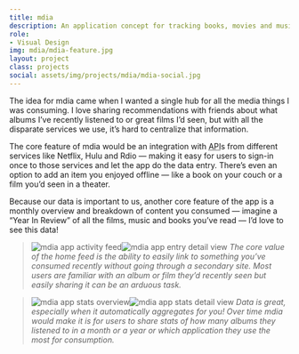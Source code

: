 ```yaml
---
title: mdia
description: An application concept for tracking books, movies and music you enjoy.
role:
- Visual Design
img: mdia/mdia-feature.jpg
layout: project
class: projects
social: assets/img/projects/mdia/mdia-social.jpg
---
```


The idea for mdia came when I wanted a single hub for all the media things I was consuming. I love sharing recommendations with friends about what albums I’ve recently listened to or great films I’d seen, but with all the disparate services we use, it’s hard to centralize that information.

The core feature of mdia would be an integration with <abbr title="Application Program Interface">API</abbr>s from different services like Netflix, Hulu and Rdio — making it easy for users to sign-in once to those services and let the app do the data entry. There’s even an option to add an item you enjoyed offline — like a book on your couch or a film you’d seen in a theater.

Because our data is important to us, another core feature of the app is a monthly overview and breakdown of content you consumed — imagine a “Year In Review” of all the films, music and books you’ve read — I’d love to see this data!

> <img class="lazy" data-src="{{ site.baseurl }}/assets/img/projects/mdia/mdia-feed.png" alt="mdia app activity feed"><img class="lazy" data-src="{{ site.baseurl }}/assets/img/projects/mdia/mdia-detail.png" alt="mdia app entry detail view"> *The core value of the home feed is the ability to easily link to something you’ve consumed recently without going through a secondary site. Most users are familiar with an album or film they’d recently seen but easily sharing it can be an arduous task.*

> <img class="lazy" data-src="{{ site.baseurl }}/assets/img/projects/mdia/mdia-stats.png" alt="mdia app stats overview"><img class="lazy" data-src="{{ site.baseurl }}/assets/img/projects/mdia/mdia-stats-detail.png" alt="mdia app stats detail view"> *Data is great, especially when it automatically aggregates for you! Over time mdia would make it is for users to share stats of how many albums they listened to in a month or a year or which application they use the most  for consumption.*